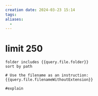 ```yaml
---
creation date: 2024-03-23 15:14
tags:
aliases:
  -
---
```


# limit 250

```tasks
folder includes {{query.file.folder}}
sort by path

# Use the filename as an instruction:
{{query.file.filenameWithoutExtension}}

#explain
```
